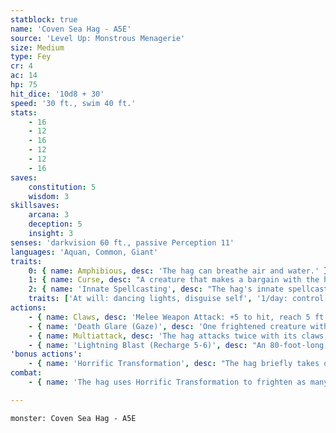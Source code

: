 ```yaml
---
statblock: true
name: 'Coven Sea Hag - A5E'
source: 'Level Up: Monstrous Menagerie'
size: Medium
type: Fey
cr: 4
ac: 14
hp: 75
hit_dice: '10d8 + 30'
speed: '30 ft., swim 40 ft.'
stats:
    - 16
    - 12
    - 16
    - 12
    - 12
    - 16
saves:
    constitution: 5
    wisdom: 3
skillsaves:
    arcana: 3
    deception: 5
    insight: 3
senses: 'darkvision 60 ft., passive Perception 11'
languages: 'Aquan, Common, Giant'
traits:
    0: { name: Amphibious, desc: 'The hag can breathe air and water.' }
    1: { name: Curse, desc: "A creature that makes a bargain with the hag is magically cursed for 30 days. While it is cursed, the target automatically fails saving throws against the hag's scrying and geas spells, and the hag can cast control weather centered on the creature." }
    2: { name: 'Innate Spellcasting', desc: "The hag's innate spellcasting ability is Charisma (spell save DC 13). It can innately cast the following spells, requiring no material components:" }
    traits: ['At will: dancing lights, disguise self', '1/day: control weather, geas, scrying']
actions:
    - { name: Claws, desc: 'Melee Weapon Attack: +5 to hit, reach 5 ft., one creature. Hit: 10 (2d6 + 3) slashing damage.' }
    - { name: 'Death Glare (Gaze)', desc: 'One frightened creature within 30 feet makes a DC 11 Wisdom saving throw. On a failed saving throw, the creature drops to 0 hit points. On a success, the creature takes 7 (2d6) psychic damage.' }
    - { name: Multiattack, desc: 'The hag attacks twice with its claws.' }
    - { name: 'Lightning Blast (Recharge 5-6)', desc: "An 80-foot-long, 5-foot-wide lightning bolt springs from the hag's extended claw. Each creature in the area makes a DC 13 Dexterity saving throw, taking 21 (6d6) lightning damage on a failed save or half damage on a success." }
'bonus actions':
    - { name: 'Horrific Transformation', desc: "The hag briefly takes on a terrifying form or reveals its true form. Each creature within 30 feet that can see the hag makes a DC 11 Wisdom saving throw. A creature under the hag's curse automatically fails this saving throw. On a failure, the creature is frightened until the end of its next turn. If a creature's saving throw is successful, it is immune to the hag's Horrific Transformation for 24 hours." }
combat:
    - { name: 'The hag uses Horrific Transformation to frighten as many creatures as possible and then uses Death Glare on one of them', desc: 'If no creatures are frightened or if it is bloodied, the hag flees, using its swim speed if possible. It attacks with its claws only if cornered.' }

---
```

```statblock
monster: Coven Sea Hag - A5E
```
